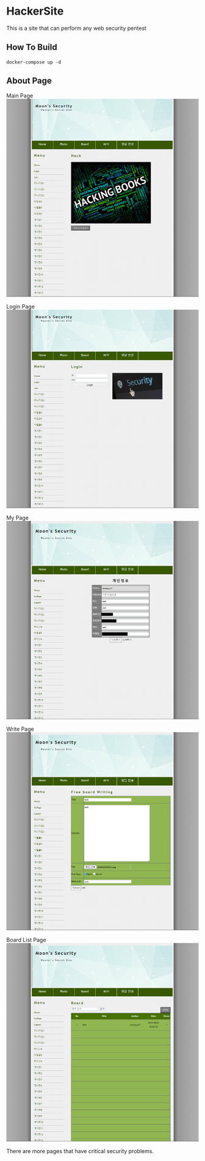 # HackerSite
This is a site that can perform any web security pentest

## How To Build
```
docker-compose up -d
```

## About Page
Main Page
<img src="img/main.png">

Login Page
<img src="img/login.png">

My Page
<img src="img/mypage.png">

Write Page
<img src="img/write.png">

Board List Page
<img src="img/board.png">

There are more pages that have critical security problems.